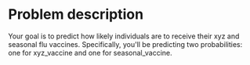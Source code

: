# Problem description
Your goal is to predict how likely individuals are to receive their xyz and seasonal flu
vaccines. Specifically, you'll be predicting two probabilities: one for xyz_vaccine and
one for seasonal_vaccine.